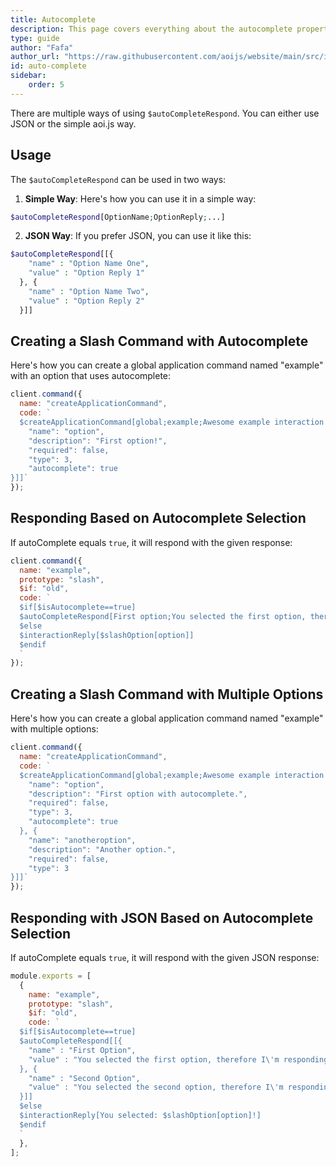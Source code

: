 ```yaml
---
title: Autocomplete
description: This page covers everything about the autocomplete property of Application Commands.
type: guide
author: "Fafa"
author_url: "https://raw.githubusercontent.com/aoijs/website/main/src/images/contributors/fafa.png"
id: auto-complete
sidebar:
    order: 5
---
```


There are multiple ways of using `$autoCompleteRespond`. You can either use JSON or the simple aoi.js way.

## Usage

The `$autoCompleteRespond` can be used in two ways:

1. **Simple Way**: Here's how you can use it in a simple way:

```php
$autoCompleteRespond[OptionName;OptionReply;...]
```

2. **JSON Way**: If you prefer JSON, you can use it like this:

```php
$autoCompleteRespond[[{
    "name" : "Option Name One",
    "value" : "Option Reply 1"
  }, {
    "name" : "Option Name Two",
    "value" : "Option Reply 2"
  }]]
```

## Creating a Slash Command with Autocomplete

Here's how you can create a global application command named "example" with an option that uses autocomplete:

```javascript
client.command({
  name: "createApplicationCommand",
  code: `
  $createApplicationCommand[global;example;Awesome example interaction command with auto-complete!;true;true;slash;[{
    "name": "option", 
    "description": "First option!",
    "required": false,
    "type": 3, 
    "autocomplete": true
}]]`
});
```

## Responding Based on Autocomplete Selection

If autoComplete equals `true`, it will respond with the given response:

```javascript
client.command({
  name: "example",
  prototype: "slash",
  $if: "old",
  code: `
  $if[$isAutocomplete==true]
  $autoCompleteRespond[First option;You selected the first option, therefore I'm responding with this!;Second option;You selected the first second, therefore I'm responding with this!]
  $else
  $interactionReply[$slashOption[option]]
  $endif
  `
});
```

## Creating a Slash Command with Multiple Options

Here's how you can create a global application command named "example" with multiple options:

```javascript
client.command({
  name: "createApplicationCommand",
  code: `
  $createApplicationCommand[global;example;Awesome example interaction command with auto-complete!;true;true;slash;[{
    "name": "option",
    "description": "First option with autocomplete.",
    "required": false, 
    "type": 3,
    "autocomplete": true 
  }, {
    "name": "anotheroption",
    "description": "Another option.",
    "required": false,
    "type": 3
}]]`
});
```

## Responding with JSON Based on Autocomplete Selection

If autoComplete equals `true`, it will respond with the given JSON response:

```javascript
module.exports = [
  {
    name: "example",
    prototype: "slash",
    $if: "old",
    code: `
  $if[$isAutocomplete==true]
  $autoCompleteRespond[[{ 
    "name" : "First Option",
    "value" : "You selected the first option, therefore I\'m responding with this!"
  }, {
    "name" : "Second Option",
    "value" : "You selected the second option, therefore I\'m responding with this!"
  }]]
  $else
  $interactionReply[You selected: $slashOption[option]!]
  $endif
  `
  },
];
```